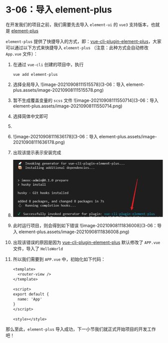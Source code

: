 # 3-06：导入 element-plus 

在开发我们的项目之前，我们需要先去导入 `element-ui` 的 `vue3` 支持版本，也就是 [element-plus](http://element-plus.org/#/zh-CN)

`element-plus` 提供了快捷导入的方式，即：[vue-cli-plugin-element-plus](https://github.com/element-plus/vue-cli-plugin-element-plus)，大家可以通过以下方式来快捷导入 `element-plus` （注意：此种方式会自动修改 `App.vue` 文件）：

1. 在通过 `vue-cli` 创建的项目中，执行 

   ```
   vue add element-plus
   ```

2. 选择全局导入
   ![image-20210908111515578](3-06：导入 element-plus.assets/image-20210908111515578.png)









1. 暂不生成覆盖变量的 `scss` 文件
   ![image-20210908111550714](3-06：导入 element-plus.assets/image-20210908111550714.png)

2. 选择简体中文即可

3. 

4. ![image-20210908111636178](3-06：导入 element-plus.assets/image-20210908111636178.png)

5. 出现该提示表示安装完成

6. <img src="3-06：导入 element-plus.assets/image-20210908111752361.png" alt="image-20210908111752361" />

7. 此时运行项目，则会得到如下错误
   ![image-20210908111836008](3-06：导入 element-plus.assets/image-20210908111836008.png)







1. 出现该错误的原因是因为 [vue-cli-plugin-element-plus](https://github.com/element-plus/vue-cli-plugin-element-plus) 默认修改了 `APP.vue` 文件，导入了 `HelloWorld`

2. 所以我们需要到 `APP.vue` 中，初始化如下代码：

   ```vue
   <template>
     <router-view />
   </template>
   
   <script>
   export default {
     name: 'App'
   }
   </script>
   
   <style></style>
   
   ```

   

那么至此，`element-plus` 导入成功，下一小节我们就正式开始项目的开发工作吧！